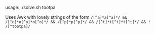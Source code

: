 usage: ./solve.sh tootpa


Uses Awk with lovely strings of the form
`/[^a]*a[^a]*/ && /[^o]*o[^o]*o[^o]*/ && /[^p]*p[^p]*/ && /[^t]*t[^t]*t[^t]*/ && ! /[^tootpa]/`
